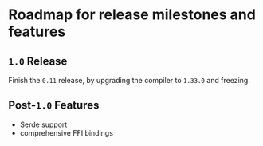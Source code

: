 # Roadmap for release milestones and features

## `1.0` Release

Finish the `0.11` release, by upgrading the compiler to `1.33.0` and freezing.

## Post-`1.0` Features

- Serde support
- comprehensive FFI bindings
